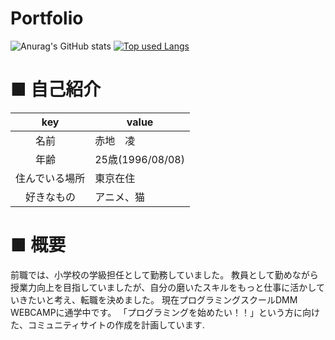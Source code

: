 # Portfolio
![Anurag's GitHub stats](https://github-readme-stats.vercel.app/api?username=akachiryo&show_icons=true&theme=dark)  [![Top used Langs](https://github-readme-stats.vercel.app/api/top-langs/?username=akachiryo&layout=compact&theme=tokyonight)](https://github.com/ユーザ名/)
# ■ 自己紹介
|key|value|
| ------------- | ------------- |
|　　名前　|赤地　凌|
|　　年齢|25歳(1996/08/08)|
|住んでいる場所|東京在住|
|　好きなもの|アニメ、猫|

# ■ 概要
前職では、小学校の学級担任として勤務していました。
教員として勤めながら授業力向上を目指していましたが、自分の磨いたスキルをもっと仕事に活かしていきたいと考え、転職を決めました。
現在プログラミングスクールDMM WEBCAMPに通学中です。
「プログラミングを始めたい！！」という方に向けた、コミュニティサイトの作成を計画しています.
